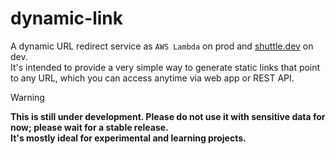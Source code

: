 # dynamic-link

A dynamic URL redirect service as `AWS Lambda` on prod and [shuttle.dev](https://www.shuttle.dev/) on dev.  
It's intended to provide a very simple way to generate static links that point to any URL, which you can access anytime via web app or REST API.

> [!WARNING]  
> **This is still under development. Please do not use it with sensitive data for now; please wait for a
stable release.  
> It's mostly ideal for experimental and learning projects.**
